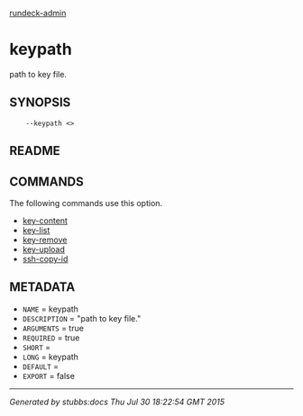[rundeck-admin](../../index.html)

# keypath

path to key file.

## SYNOPSIS

        --keypath <>

## README



## COMMANDS

The following commands use this option.

* [key-content](../../commands/key-content/index.html)
* [key-list](../../commands/key-list/index.html)
* [key-remove](../../commands/key-remove/index.html)
* [key-upload](../../commands/key-upload/index.html)
* [ssh-copy-id](../../commands/ssh-copy-id/index.html)

## METADATA

* `NAME` = keypath
* `DESCRIPTION` = "path to key file."
* `ARGUMENTS` = true
* `REQUIRED` = true
* `SHORT` = 
* `LONG` = keypath
* `DEFAULT` = 
* `EXPORT` = false

----

*Generated by stubbs:docs Thu Jul 30 18:22:54 GMT 2015*

